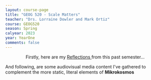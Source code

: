```yaml
---
layout: course-page
title: "GEOG 520 - Scale Matters"
teacher: "Drs. Lorraine Dowler and Mark Ortiz"
course: GEOG520
season: Spring
calyear: 2023
year: YearOne
comments: false
---
```

<p align="center">
Firstly, here are my <a class="btn zoombtn" href="{{ site.url }}YearOne/Spring2023/GEOG520/reflections">
     Reflections
     </a> 
from this past semester...<br/>

And following, are some audiovisual media content I've gathered to complement the more static, literal elements of <b>Mikrokosmos</b>
</p>

